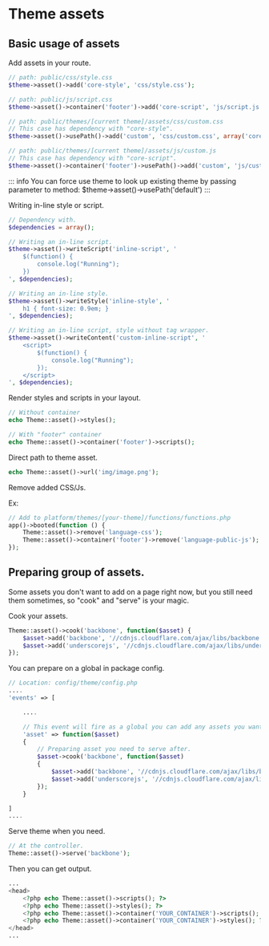 # Theme assets

## Basic usage of assets

Add assets in your route.

```php
// path: public/css/style.css
$theme->asset()->add('core-style', 'css/style.css');

// path: public/js/script.css
$theme->asset()->container('footer')->add('core-script', 'js/script.js');

// path: public/themes/[current theme]/assets/css/custom.css
// This case has dependency with "core-style".
$theme->asset()->usePath()->add('custom', 'css/custom.css', array('core-style'));

// path: public/themes/[current theme]/assets/js/custom.js
// This case has dependency with "core-script".
$theme->asset()->container('footer')->usePath()->add('custom', 'js/custom.js', array('core-script'));
```

::: info
You can force use theme to look up existing theme by passing parameter to method: $theme->asset()->usePath('default')
:::

Writing in-line style or script.

```php
// Dependency with.
$dependencies = array();

// Writing an in-line script.
$theme->asset()->writeScript('inline-script', '
    $(function() {
        console.log("Running");
    })
', $dependencies);

// Writing an in-line style.
$theme->asset()->writeStyle('inline-style', '
    h1 { font-size: 0.9em; }
', $dependencies);

// Writing an in-line script, style without tag wrapper.
$theme->asset()->writeContent('custom-inline-script', '
    <script>
        $(function() {
            console.log("Running");
        });
    </script>
', $dependencies);
```

Render styles and scripts in your layout.

```php
// Without container
echo Theme::asset()->styles();

// With "footer" container
echo Theme::asset()->container('footer')->scripts();
```

Direct path to theme asset.

```php
echo Theme::asset()->url('img/image.png');
```

Remove added CSS/Js.

Ex:

```php
// Add to platform/themes/[your-theme]/functions/functions.php
app()->booted(function () {
    Theme::asset()->remove('language-css');
    Theme::asset()->container('footer')->remove('language-public-js');
});
```

## Preparing group of assets.

Some assets you don't want to add on a page right now, but you still need them sometimes, so "cook" and "serve" is your magic.

Cook your assets.

```php
Theme::asset()->cook('backbone', function($asset) {
    $asset->add('backbone', '//cdnjs.cloudflare.com/ajax/libs/backbone.js/1.0.0/backbone-min.js');
    $asset->add('underscorejs', '//cdnjs.cloudflare.com/ajax/libs/underscore.js/1.4.4/underscore-min.js');
});
```

You can prepare on a global in package config.

```php
// Location: config/theme/config.php
....
'events' => [

    ....

    // This event will fire as a global you can add any assets you want here.
    'asset' => function($asset)
    {
        // Preparing asset you need to serve after.
        $asset->cook('backbone', function($asset)
        {
            $asset->add('backbone', '//cdnjs.cloudflare.com/ajax/libs/backbone.js/1.0.0/backbone-min.js');
            $asset->add('underscorejs', '//cdnjs.cloudflare.com/ajax/libs/underscore.js/1.4.4/underscore-min.js');
        });
    }

]
....
```

Serve theme when you need.

```php
// At the controller.
Theme::asset()->serve('backbone');
```


Then you can get output.
    
```php
...
<head>
    <?php echo Theme::asset()->scripts(); ?>
    <?php echo Theme::asset()->styles(); ?>
    <?php echo Theme::asset()->container('YOUR_CONTAINER')->scripts(); ?>
    <?php echo Theme::asset()->container('YOUR_CONTAINER')->styles(); ?>
</head>
...
```
